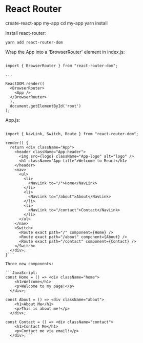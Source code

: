 # React Router

create-react-app my-app
cd my-app
yarn install

Install react-router:

```bash:
yarn add react-router-dom
```

Wrap the App into a 'BrowserRouter' element in index.js:

```JavaScript:

import { BrowserRouter } from "react-router-dom";

...

ReactDOM.render((
  <BrowserRouter>
    <App />
  </BrowserRouter>
  ),
  document.getElementById('root')
);
```

App.js:

```JavaScript:

import { NavLink, Switch, Route } from "react-router-dom";

render() {
  return <div className="App">
    <header className="App-header">
      <img src={logo} className="App-logo" alt="logo" />
      <h1 className="App-title">Welcome to React</h1>
    </header>
    <nav>
      <ul>
        <li>
          <NavLink to="/">Home</NavLink>
        </li>
        <li>
          <NavLink to="/about">About</NavLink>
        </li>
        <li>
          <NavLink to="/contact">Contact</NavLink>
        </li>
      </ul>
    </nav>
    <Switch>
      <Route exact path="/" component={Home} />
      <Route exact path="/about" component={About} />
      <Route exact path="/contact" component={Contact} />
    </Switch>
  </div>;
}```

Three new components:

```JavaScript:
const Home = () => <div className="home">
    <h1>Welcome</h1>
    <p>Welcome to my page!</p>
  </div>;

const About = () => <div className="about">
    <h1>About Me</h1>
    <p>This is about me!</p>
  </div>;

const Contact = () => <div className="contact">
    <h1>Contact Me</h1>
    <p>Contact me via email!</p>
  </div>;```
